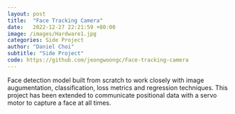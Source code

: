 ```yaml
---
layout: post
title:  "Face Tracking Camera"
date:   2022-12-27 22:21:59 +00:00
image: /images/Hardware1.jpg
categories: Side Project
author: "Daniel Choi"
subtitle: "Side Project"
code: https://github.com/jeongwoongc/Face-tracking-camera
---
```

Face detection model built from scratch to work closely with image augumentation, classification, loss metrics and regression techniques. This project has been extended to communicate positional data with a servo motor to capture a face at all times.

